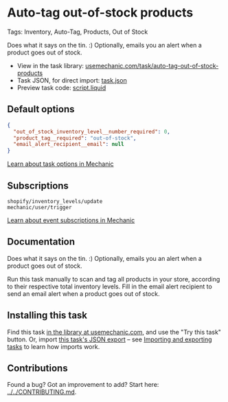 # Auto-tag out-of-stock products

Tags: Inventory, Auto-Tag, Products, Out of Stock

Does what it says on the tin. :) Optionally, emails you an alert when a product goes out of stock.

* View in the task library: [usemechanic.com/task/auto-tag-out-of-stock-products](https://usemechanic.com/task/auto-tag-out-of-stock-products)
* Task JSON, for direct import: [task.json](../../tasks/auto-tag-out-of-stock-products.json)
* Preview task code: [script.liquid](./script.liquid)

## Default options

```json
{
  "out_of_stock_inventory_level__number_required": 0,
  "product_tag__required": "out-of-stock",
  "email_alert_recipient__email": null
}
```

[Learn about task options in Mechanic](https://docs.usemechanic.com/article/471-task-options)

## Subscriptions

```liquid
shopify/inventory_levels/update
mechanic/user/trigger
```

[Learn about event subscriptions in Mechanic](https://docs.usemechanic.com/article/408-subscriptions)

## Documentation

Does what it says on the tin. :) Optionally, emails you an alert when a product goes out of stock.

Run this task manually to scan and tag all products in your store, according to their respective total inventory levels. Fill in the email alert recipient to send an email alert when a product goes out of stock.

## Installing this task

Find this task [in the library at usemechanic.com](https://usemechanic.com/task/auto-tag-out-of-stock-products), and use the "Try this task" button. Or, import [this task's JSON export](../../tasks/auto-tag-out-of-stock-products.json) – see [Importing and exporting tasks](https://docs.usemechanic.com/article/505-importing-and-exporting-tasks) to learn how imports work.

## Contributions

Found a bug? Got an improvement to add? Start here: [../../CONTRIBUTING.md](../../CONTRIBUTING.md).
